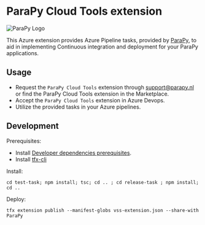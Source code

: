# ParaPy Cloud Tools extension

![ParaPy Logo](https://s3-eu-west-1.amazonaws.com/parapy-cache/wp-content/uploads/2016/12/22134017/Logo_margin.png)

This Azure extension provides Azure Pipeline tasks, provided by [ParaPy](https://parapy.nl), to aid in implementing Continuous integration and deployment for your ParaPy applications.

## Usage

- Request the `ParaPy Cloud Tools` extension through [support@parapy.nl](support@parapy.nl) or find the ParaPy Cloud Tools extension in the Marketplace.
- Accept the `ParaPy Cloud Tools` extension in Azure Devops.
- Utilize the provided tasks in your Azure pipelines.

## Development

Prerequisites:

- Install [Developer dependencies prerequisites](https://learn.microsoft.com/en-us/azure/devops/extend/develop/add-build-task?view=azure-devops).
- Install [tfx-cli](https://learn.microsoft.com/en-us/azure/devops/extend/develop/add-build-task?view=azure-devops#4-package-your-extension)

Install:

`cd test-task; npm install; tsc; cd .. ; cd release-task ; npm install; cd ..`

Deploy:

`tfx extension publish --manifest-globs vss-extension.json --share-with ParaPy`
